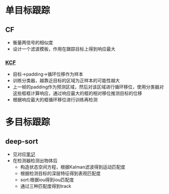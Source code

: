 # 单目标跟踪
## CF
- 衡量两信号的相似度
- 设计一个滤波模板，作用在跟踪目标上得到响应最大
### [KCF](KCF.md)
- 目标->padding->循环位移作为样本
- 训练分类器，越靠近目标的区域为正样本的可能性越大
- 上一帧的padding作为预测区域，然后对该区域进行循环移位，使用分类器对这些框框计算响应，通过响应最大的框的相对移位推测目标的位移
- 根据响应最大的框循环移位进行训练再检测

# 多目标跟踪
## deep-sort
- 见对应[笔记](https://github.com/staillyd/deep_sort/tree/master/note)
- 在检测器检测出物体后
  - 构造状态空间方程，根据Kalman滤波得到运动匹配度
  - 根据检测目标的深层特征得到表观匹配度
  - sort:根据iou得到iou匹配度
  - 通过三种匹配度得到track